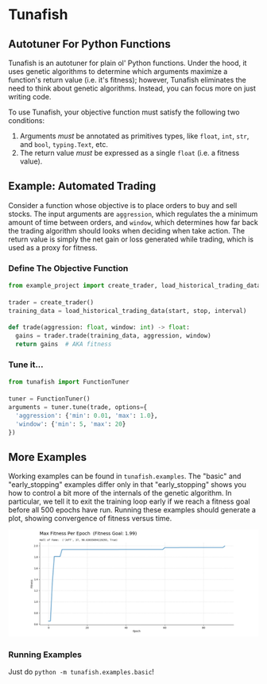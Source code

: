 # Tunafish
## Autotuner For Python Functions
Tunafish is an autotuner for plain ol' Python functions. Under the hood, it uses genetic algorithms to determine which arguments maximize a function's return value (i.e. it's fitness); however, Tunafish eliminates the need to think about genetic algorithms. Instead, you can focus more on just writing code.

To use Tunafish, your objective function must satisfy the following two
conditions:
1. Arguments *must* be annotated as primitives types, like `float`,
`int`, `str`, and `bool`, `typing.Text`, etc.
2. The return value *must* be expressed as a single `float` (i.e. a fitness
value).

## Example: Automated Trading
Consider a function whose objective is to place orders to buy and sell stocks. The input arguments are `aggression`, which regulates the a minimum amount of time between orders, and `window`, which determines how far back the trading algorithm should looks when deciding when take action. The return value is simply the net gain or loss generated while trading, which is used as a proxy for fitness.

### Define The Objective Function
```python
from example_project import create_trader, load_historical_trading_data

trader = create_trader()
training_data = load_historical_trading_data(start, stop, interval)

def trade(aggression: float, window: int) -> float:
  gains = trader.trade(training_data, aggression, window)
  return gains  # AKA fitness
```

### Tune it...
```python
from tunafish import FunctionTuner

tuner = FunctionTuner()
arguments = tuner.tune(trade, options={
  'aggression': {'min': 0.01, 'max': 1.0},
  'window': {'min': 5, 'max': 20}
})
```

## More Examples
Working examples can be found in `tunafish.examples`. The "basic" and "early_stopping" examples differ only in that "early_stopping" shows you how to control a bit more of the internals of the genetic algorithm. In particular, we tell it to exit the training loop early if we reach a fitness goal before all 500 epochs have run. Running these examples should generate a plot, showing convergence of fitness versus time.

![Max Fitness Per Epoch Graph](./docs/assets/fitness-per-epoch.png)

### Running Examples
Just do `python -m tunafish.examples.basic`!